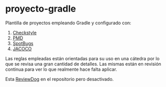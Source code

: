 # proyecto-gradle

Plantilla de proyectos empleando Gradle y configurado con:

1. [Checkstyle](https://checkstyle.sourceforge.io/)
2. [PMD](https://pmd.github.io/)
3. [SpotBugs](https://spotbugs.github.io/)
4. [JACOCO](https://www.jacoco.org/jacoco/)

Las reglas empleadas están orientadas para su uso en una cátedra por lo que se revisa
una gran cantidad de detalles. Las mismas están en revisión continua para ver lo que 
realmente hace falta aplicar.

Esta [ReviewDog](https://github.com/reviewdog/reviewdog) en el repositorio pero desactivado.
